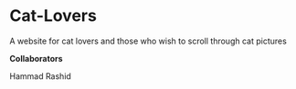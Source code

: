 # Cat-Lovers
A website for cat lovers and those who wish to scroll through cat pictures

**Collaborators**

Hammad Rashid
